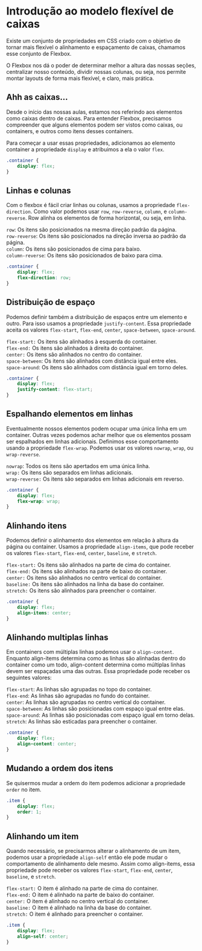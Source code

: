 # Introdução ao modelo flexível de caixas

  
Existe um conjunto de propriedades em CSS criado com o objetivo de tornar mais flexível o alinhamento e espaçamento de caixas, chamamos esse conjunto de Flexbox.

O Flexbox nos dá o poder de determinar melhor a altura das nossas seções, centralizar nosso conteúdo, dividir nossas colunas, ou seja, nos permite montar layouts de forma mais flexível, e claro, mais prática.

## Ahh as caixas...

Desde o início das nossas aulas, estamos nos referindo aos elementos como caixas dentro de caixas. Para entender Flexbox, precisamos compreender que alguns elementos podem ser vistos como caixas, ou containers, e outros como itens desses containers.

Para começar a usar essas propriedades, adicionamos ao elemento container a propriedade `display` e atribuimos a ela o valor `flex`.

```css
.container {
    display: flex;
}
```

## Linhas e colunas

Com o flexbox é fácil criar linhas ou colunas, usamos a propriedade `flex-direction`. Como valor podemos usar `row`, `row-reverse`, `column`, e `column-reverse`. Row alinha os elementos de forma horizontal, ou seja, em linha.

`row`: Os itens são posicionados na mesma direção padrão da página.  
 `row-reverse`: Os itens são posicionados na direção inversa ao padrão da página.  
 `column`: Os itens são posicionados de cima para baixo.  
 `column-reverse`: Os itens são posicionados de baixo para cima.  


```css
.container {
    display: flex;
    flex-direction: row;
}
```

## Distribuição de espaço

Podemos definir também a distribuição de espaços entre um elemento e outro. Para isso usamos a propriedade `justify-content`. Essa propriedade aceita os valores `flex-start`, `flex-end`, `center`, `space-between`, `space-around`.

`flex-start:` Os itens são alinhados à esquerda do container.  
 `flex-end:` Os itens são alinhados à direita do container.  
 `center:` Os itens são alinhados no centro do container.  
 `space-between`: Os itens são alinhados com distância igual entre eles.  
 `space-around`: Os itens são alinhados com distância igual em torno deles.  


```css
.container {
    display: flex;
    justify-content: flex-start;
}
```

## Espalhando elementos em linhas

Eventualmente nossos elementos podem ocupar uma única linha em um container. Outras vezes podemos achar melhor que os elementos possam ser espalhados em linhas adicionais. Definimos esse comportamento usando a propriedade `flex-wrap`. Podemos usar os valores `nowrap`, `wrap`, ou `wrap-reverse`.

`nowrap`: Todos os itens são apertados em uma única linha.  
 `wrap:` Os itens são separados em linhas adicionais.  
 `wrap-reverse:` Os itens são separados em linhas adicionais em reverso.  


```css
.container {
    display: flex;
    flex-wrap: wrap;
}
```

## Alinhando itens

Podemos definir o alinhamento dos elementos em relação à altura da página ou container. Usamos a propriedade `align-items`, que pode receber os valores `flex-start`, `flex-end`, `center`, `baseline`, e `stretch`.

`flex-start:` Os itens são alinhados na parte de cima do container.  
 `flex-end:` Os itens são alinhados na parte de baixo do container.  
 `center:` Os itens são alinhados no centro vertical do container.  
 `baseline:` Os itens são alinhados na linha da base do container.  
 `stretch:` Os itens são alinhados para preencher o container.  


```css
.container {
    display: flex;
    align-items: center;
}
```

## Alinhando multiplas linhas

Em containers com múltiplas linhas podemos usar o `align-content`. Enquanto align-items determina como as linhas são alinhadas dentro do container como um todo, align-content determina como múltiplas linhas devem ser espaçadas uma das outras. Essa propriedade pode receber os seguintes valores:

`flex-start`: As linhas são agrupadas no topo do container.  
 `flex-end`: As linhas são agrupadas no fundo do container.  
 `center`: As linhas são agrupadas no centro vertical do container.  
 `space-between`: As linhas são posicionadas com espaço igual entre elas.  
 `space-around`: As linhas são posicionadas com espaço igual em torno delas.  
 `stretch`: As linhas são esticadas para preencher o container.  


```css
.container {
    display: flex;
    align-content: center;
}
```

## Mudando a ordem dos itens

Se quisermos mudar a ordem do item podemos adicionar a propriedade `order` no item.

```css
.item {
    display: flex;
    order: 1;
}
```

## Alinhando um item

Quando necessário, se precisarmos alterar o alinhamento de um item, podemos usar a propriedade `align-self` então ele pode mudar o comportamento de alinhamento dele mesmo. Assim como align-items, essa propriedade pode receber os valores `flex-start`, `flex-end`, `center`, `baseline`, e `stretch`.

`flex-start:` O item é alinhado na parte de cima do container.  
 `flex-end:` O item é alinhado na parte de baixo do container.  
 `center:` O item é alinhado no centro vertical do container.  
 `baseline:` O item é alinhado na linha da base do container.  
 `stretch:` O item é alinhado para preencher o container.  


```css
.item {
    display: flex;
    align-self: center;
}
```


